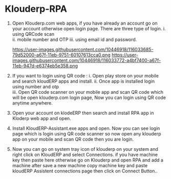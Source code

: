 # Klouderp-RPA
1. Open Klouderp.com web apps, if you have already an account go on your account otherwise open login page. There are three type of login.
i.   using QRCode scan    
ii.  mobile number and OTP 
iii. using email id and password.


    https://user-images.githubusercontent.com/10446918/116033685-79d52000-a67f-11eb-9751-60107613cca0.png
    https://user-images.githubusercontent.com/10446918/116033772-a4bf7400-a67f-11eb-947d-e6374eb5e358.png

2. If you want to login using QR code :
i.   Open play store on your mobile and search kloudERP apps and install. 
ii.  Once app is installed login using number and otp    
iii. Open QR code scanner on your mobile app and scan QR code which will be open klouderp.com login page, Now you can login using QR code anytime anywhere.

3. Open your account on klodeERP then search and install RPA app in Kloderp web app and open.

4. Install KloudERP-Assistant.exe apps and open. Now you can see login page which is login using QR code scanner so now open any klouderp app on your mobile and scan QR code then    you are login.
5. Now you can go on system tray icon of klouderp on your system and right click on KloudERP and select Connections. if you have machine key then paste here otherwise go on          Klouderp and open RPA and add a machine after save a new machine copy machine key and paste kloudERP Assistent connections page then click on Connect Button..

